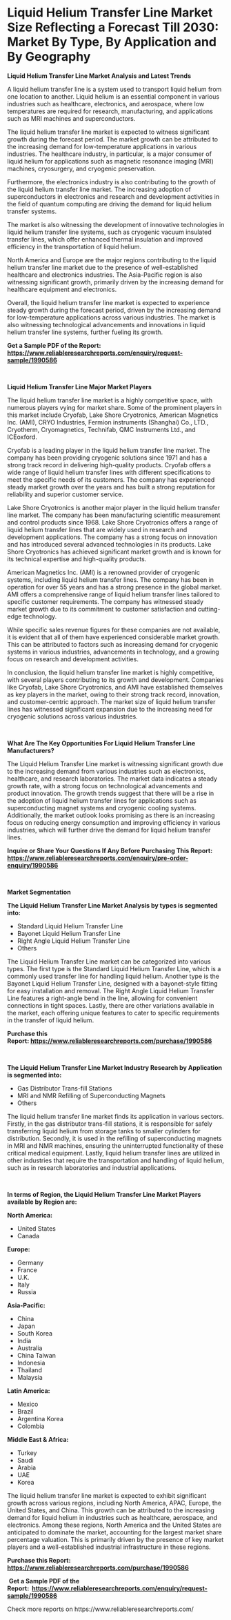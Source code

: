<p><h1>Liquid Helium Transfer Line Market Size Reflecting a Forecast Till 2030: Market By Type, By Application and By Geography</h1></p><p><strong>Liquid Helium Transfer Line Market Analysis and Latest Trends</strong></p>
<p><p>A liquid helium transfer line is a system used to transport liquid helium from one location to another. Liquid helium is an essential component in various industries such as healthcare, electronics, and aerospace, where low temperatures are required for research, manufacturing, and applications such as MRI machines and superconductors.</p><p>The liquid helium transfer line market is expected to witness significant growth during the forecast period. The market growth can be attributed to the increasing demand for low-temperature applications in various industries. The healthcare industry, in particular, is a major consumer of liquid helium for applications such as magnetic resonance imaging (MRI) machines, cryosurgery, and cryogenic preservation.</p><p>Furthermore, the electronics industry is also contributing to the growth of the liquid helium transfer line market. The increasing adoption of superconductors in electronics and research and development activities in the field of quantum computing are driving the demand for liquid helium transfer systems.</p><p>The market is also witnessing the development of innovative technologies in liquid helium transfer line systems, such as cryogenic vacuum insulated transfer lines, which offer enhanced thermal insulation and improved efficiency in the transportation of liquid helium.</p><p>North America and Europe are the major regions contributing to the liquid helium transfer line market due to the presence of well-established healthcare and electronics industries. The Asia-Pacific region is also witnessing significant growth, primarily driven by the increasing demand for healthcare equipment and electronics.</p><p>Overall, the liquid helium transfer line market is expected to experience steady growth during the forecast period, driven by the increasing demand for low-temperature applications across various industries. The market is also witnessing technological advancements and innovations in liquid helium transfer line systems, further fueling its growth.</p></p>
<p><strong>Get a Sample PDF of the Report:&nbsp; <a href="https://www.reliableresearchreports.com/enquiry/request-sample/1990586">https://www.reliableresearchreports.com/enquiry/request-sample/1990586</a></strong></p>
<p>&nbsp;</p>
<p><strong>Liquid Helium Transfer Line Major Market Players</strong></p>
<p><p>The liquid helium transfer line market is a highly competitive space, with numerous players vying for market share. Some of the prominent players in this market include Cryofab, Lake Shore Cryotronics, American Magnetics Inc. (AMI), CRYO Industries, Fermion instruments (Shanghai) Co., LTD., Cryotherm, Cryomagnetics, Technifab, QMC Instruments Ltd., and ICEoxford.</p><p>Cryofab is a leading player in the liquid helium transfer line market. The company has been providing cryogenic solutions since 1971 and has a strong track record in delivering high-quality products. Cryofab offers a wide range of liquid helium transfer lines with different specifications to meet the specific needs of its customers. The company has experienced steady market growth over the years and has built a strong reputation for reliability and superior customer service.</p><p>Lake Shore Cryotronics is another major player in the liquid helium transfer line market. The company has been manufacturing scientific measurement and control products since 1968. Lake Shore Cryotronics offers a range of liquid helium transfer lines that are widely used in research and development applications. The company has a strong focus on innovation and has introduced several advanced technologies in its products. Lake Shore Cryotronics has achieved significant market growth and is known for its technical expertise and high-quality products.</p><p>American Magnetics Inc. (AMI) is a renowned provider of cryogenic systems, including liquid helium transfer lines. The company has been in operation for over 55 years and has a strong presence in the global market. AMI offers a comprehensive range of liquid helium transfer lines tailored to specific customer requirements. The company has witnessed steady market growth due to its commitment to customer satisfaction and cutting-edge technology.</p><p>While specific sales revenue figures for these companies are not available, it is evident that all of them have experienced considerable market growth. This can be attributed to factors such as increasing demand for cryogenic systems in various industries, advancements in technology, and a growing focus on research and development activities.</p><p>In conclusion, the liquid helium transfer line market is highly competitive, with several players contributing to its growth and development. Companies like Cryofab, Lake Shore Cryotronics, and AMI have established themselves as key players in the market, owing to their strong track record, innovation, and customer-centric approach. The market size of liquid helium transfer lines has witnessed significant expansion due to the increasing need for cryogenic solutions across various industries.</p></p>
<p>&nbsp;</p>
<p><strong>What Are The Key Opportunities For Liquid Helium Transfer Line Manufacturers?</strong></p>
<p><p>The Liquid Helium Transfer Line market is witnessing significant growth due to the increasing demand from various industries such as electronics, healthcare, and research laboratories. The market data indicates a steady growth rate, with a strong focus on technological advancements and product innovation. The growth trends suggest that there will be a rise in the adoption of liquid helium transfer lines for applications such as superconducting magnet systems and cryogenic cooling systems. Additionally, the market outlook looks promising as there is an increasing focus on reducing energy consumption and improving efficiency in various industries, which will further drive the demand for liquid helium transfer lines.</p></p>
<p><strong>Inquire or Share Your Questions If Any Before Purchasing This Report: <a href="https://www.reliableresearchreports.com/enquiry/pre-order-enquiry/1990586">https://www.reliableresearchreports.com/enquiry/pre-order-enquiry/1990586</a></strong></p>
<p>&nbsp;</p>
<p><strong>Market Segmentation</strong></p>
<p><strong>The Liquid Helium Transfer Line Market Analysis by types is segmented into:</strong></p>
<p><ul><li>Standard Liquid Helium Transfer Line</li><li>Bayonet Liquid Helium Transfer Line</li><li>Right Angle Liquid Helium Transfer Line</li><li>Others</li></ul></p>
<p><p>The Liquid Helium Transfer Line market can be categorized into various types. The first type is the Standard Liquid Helium Transfer Line, which is a commonly used transfer line for handling liquid helium. Another type is the Bayonet Liquid Helium Transfer Line, designed with a bayonet-style fitting for easy installation and removal. The Right Angle Liquid Helium Transfer Line features a right-angle bend in the line, allowing for convenient connections in tight spaces. Lastly, there are other variations available in the market, each offering unique features to cater to specific requirements in the transfer of liquid helium.</p></p>
<p><strong>Purchase this Report:&nbsp;<a href="https://www.reliableresearchreports.com/purchase/1990586">https://www.reliableresearchreports.com/purchase/1990586</a></strong></p>
<p>&nbsp;</p>
<p><strong>The Liquid Helium Transfer Line Market Industry Research by Application is segmented into:</strong></p>
<p><ul><li>Gas Distributor Trans-fill Stations</li><li>MRI and NMR Refilling of Superconducting Magnets</li><li>Others</li></ul></p>
<p><p>The liquid helium transfer line market finds its application in various sectors. Firstly, in the gas distributor trans-fill stations, it is responsible for safely transferring liquid helium from storage tanks to smaller cylinders for distribution. Secondly, it is used in the refilling of superconducting magnets in MRI and NMR machines, ensuring the uninterrupted functionality of these critical medical equipment. Lastly, liquid helium transfer lines are utilized in other industries that require the transportation and handling of liquid helium, such as in research laboratories and industrial applications.</p></p>
<p>&nbsp;</p>
<p><strong>In terms of Region, the Liquid Helium Transfer Line Market Players available by Region are:</strong></p>
<p>
    <p> <strong> North America: </strong>
        <ul>
            <li>United States</li>
            <li>Canada</li>
        </ul>
        </p> 
    <p> <strong> Europe: </strong>
        <ul>
            <li>Germany</li>
            <li>France</li>
            <li>U.K.</li>
            <li>Italy</li>
            <li>Russia</li>
        </ul>
        </p> 
    <p> <strong> Asia-Pacific: </strong>
        <ul>
            <li>China</li>
            <li>Japan</li>
            <li>South Korea</li>
            <li>India</li>
            <li>Australia</li>
            <li>China Taiwan</li>
            <li>Indonesia</li>
            <li>Thailand</li>
            <li>Malaysia</li>
        </ul>
        </p> 
    <p> <strong> Latin America: </strong>
        <ul>
            <li>Mexico</li>
            <li>Brazil</li>
            <li>Argentina Korea</li>
            <li>Colombia</li>
        </ul>
        </p> 
    <p> <strong> Middle East & Africa: </strong>
        <ul>
            <li>Turkey</li>
            <li>Saudi</li>
            <li>Arabia</li>
            <li>UAE</li>
            <li>Korea</li>
        </ul>
    </p>
    </p>
<p><p>The liquid helium transfer line market is expected to exhibit significant growth across various regions, including North America, APAC, Europe, the United States, and China. This growth can be attributed to the increasing demand for liquid helium in industries such as healthcare, aerospace, and electronics. Among these regions, North America and the United States are anticipated to dominate the market, accounting for the largest market share percentage valuation. This is primarily driven by the presence of key market players and a well-established industrial infrastructure in these regions.</p></p>
<p><strong>Purchase this Report: <a href="https://www.reliableresearchreports.com/purchase/1990586">https://www.reliableresearchreports.com/purchase/1990586</a></strong></p>
<p>&nbsp;<strong>Get a Sample PDF of the Report:&nbsp;&nbsp;<a href="https://www.reliableresearchreports.com/enquiry/request-sample/1990586">https://www.reliableresearchreports.com/enquiry/request-sample/1990586</a></strong></p>
<p><strong></strong></p>
<p>Check more reports on https://www.reliableresearchreports.com/</p>